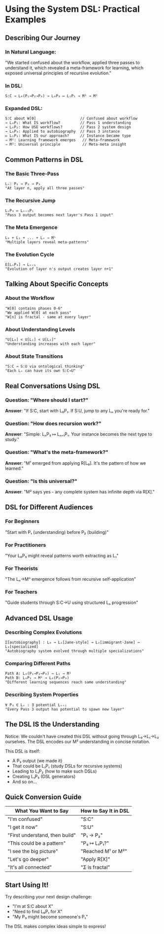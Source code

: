 # Using the System DSL: Practical Examples

## Describing Our Journey

### In Natural Language:
"We started confused about the workflow, applied three passes to understand it, which revealed a meta-framework for learning, which exposed universal principles of recursive evolution."

### In DSL:
```
S:C → L₀(P₁→P₂→P₃) → L₀P₃ ↦ L₁P₁ → M¹ → M²
```

### Expanded DSL:
```
S:C about W[0]                    // Confused about workflow
→ L₀P₁: What IS workflow?         // Pass 1 understanding
→ L₀P₂: How USE workflows?        // Pass 2 system design  
→ L₀P₃: Applied to autobiography  // Pass 3 instance
↦ L₁P₁: What IS our approach?     // Instance became type
⇒ M¹: Learning framework emerges   // Meta-framework
⇒ M²: Universal principle          // Meta-meta insight
```

## Common Patterns in DSL

### The Basic Three-Pass
```
Lₙ: P₁ → P₂ → P₃
"At layer n, apply all three passes"
```

### The Recursive Jump
```
LₙP₃ ↦ Lₙ₊₁P₁
"Pass 3 output becomes next layer's Pass 1 input"
```

### The Meta Emergence
```
L₀ + L₁ + ... + Lₙ ⇒ Mⁿ
"Multiple layers reveal meta-patterns"
```

### The Evolution Cycle
```
E[LₙP₃] → Lₙ₊₁
"Evolution of layer n's output creates layer n+1"
```

## Talking About Specific Concepts

### About the Workflow
```
"W[0] contains phases 0-6"
"We applied W[0] at each pass"
"W[n] is fractal - same at every layer"
```

### About Understanding Levels
```
"U[L₀] < U[L₁] < U[L₂]"
"Understanding increases with each layer"
```

### About State Transitions
```
"S:C → S:U via ontological thinking"
"Each Lₙ can have its own S:C→U"
```

## Real Conversations Using DSL

### Question: "Where should I start?"
**Answer**: "If S:C, start with L₀P₁. If S:U, jump to any Lₙ you're ready for."

### Question: "How does recursion work?"
**Answer**: "Simple: LₙP₃ ↦ Lₙ₊₁P₁. Your instance becomes the next type to study."

### Question: "What's the meta-framework?"
**Answer**: "M¹ emerged from applying R[L₀]. It's the pattern of how we learned."

### Question: "Is this universal?"
**Answer**: "M² says yes - any complete system has infinite depth via R[X]."

## DSL for Different Audiences

### For Beginners
"Start with P₁ (understanding) before P₂ (building)"

### For Practitioners  
"Your L₀P₃ might reveal patterns worth extracting as L₁"

### For Theorists
"The Lₙ→Mⁿ emergence follows from recursive self-application"

### For Teachers
"Guide students through S:C→U using structured Lₙ progression"

## Advanced DSL Usage

### Describing Complex Evolutions
```
Σ[autobiography] : L₀ → L₁[Jane-style] → L₂[immigrant-Jane] → L₃[specialized]
"Autobiography system evolved through multiple specializations"
```

### Comparing Different Paths
```
Path A: L₀(P₁→P₂→P₃) → L₁ → M¹
Path B: L₀P₁ → M¹ → L₀(P₂→P₃)
"Different learning sequences reach same understanding"
```

### Describing System Properties
```
∀ P₃ ∈ Lₙ : ∃ potential Lₙ₊₁
"Every Pass 3 output has potential to spawn new layer"
```

## The DSL IS the Understanding

Notice: We couldn't have created this DSL without going through L₀→L₁→L₂ ourselves. The DSL encodes our M² understanding in concise notation.

This DSL is itself:
- A P₃ output (we made it)
- That could be L₁P₁ (study DSLs for recursive systems)
- Leading to L₁P₂ (how to make such DSLs)
- Creating L₁P₃ (DSL generators)
- And so on...

## Quick Conversion Guide

| What You Want to Say | How to Say It in DSL |
|---------------------|---------------------|
| "I'm confused" | "S:C" |
| "I get it now" | "S:U" |
| "First understand, then build" | "P₁ → P₂" |
| "This could be a pattern" | "P₃ ↦ L₁P₁?" |
| "I see the big picture" | "Reached M¹ or M²" |
| "Let's go deeper" | "Apply R[X]" |
| "It's all connected" | "Σ is fractal" |

## Start Using It!

Try describing your next design challenge:
- "I'm at S:C about X"
- "Need to find L₀P₁ for X"
- "My P₃ might become someone's P₁"

The DSL makes complex ideas simple to express!
